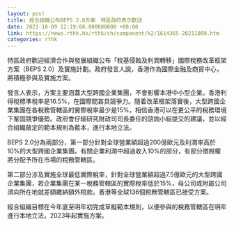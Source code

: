 ```yaml
---
layout: post
title: 經合組織公布BEPS 2.0方案　特區政府表示歡迎
date: 2021-10-09 12:19:08.000000000 +08:00
link: https://news.rthk.hk/rthk/ch/component/k2/1614365-20211009.htm
categories: rthk
---
```


特區政府歡迎經濟合作與發展組織公布「稅基侵蝕及利潤轉移」國際稅務改革框架方案（BEPS 2.0）及實施計劃。政府發言人說，香港作為國際金融及商貿中心，將積極參與及實施方案。

發言人表示，方案主要涵蓋大型跨國企業集團，不會影響本港中小型企業。香港利得稅標準稅率是16.5%，在國際間甚具競爭力。隨着改革框架落實後，大型跨國企業集團在各稅務管轄區的實際稅率最少是15%，相信香港可以在更公平的稅務環境下鞏固競爭優勢。政府會仔細研究財政司司長委任的諮詢小組提交的建議，並以經合組織敲定的範本規則為藍本，進行本地立法。

BEPS 2.0分為兩部分，第一部分針對全球營業額超過200億歐元及利潤率高於10%的大型跨國企業集團。有關企業利潤中超過收入10%的部分，有部分徵稅權將分配予所在市場的稅務管轄區。

第二部分涉及實施全球最低實際稅率，針對全球營業額超過7.5億歐元的大型跨國企業集團，若企業集團在某一稅務管轄區的實際稅率低於15%，母公司或附屬公司須向所在地就差額繳納額外稅款。香港等全球136個稅務管轄區已接受方案。

經合組織目標在今年底至明年初完成草擬範本規則，以便參與的稅務管轄區在明年進行本地立法，2023年起實施方案。
